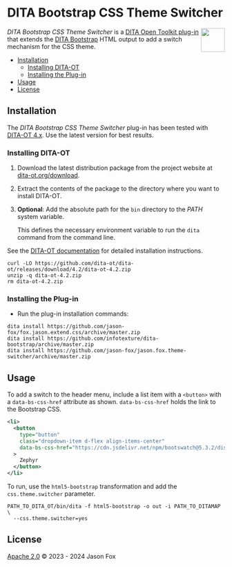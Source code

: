 # DITA Bootstrap CSS Theme Switcher

<a href="https://www.dita-ot.org"><img src="https://www.dita-ot.org/images/dita-ot-logo.svg" align="right" height="55"></a>

_DITA Bootstrap CSS Theme Switcher_ is a [DITA Open Toolkit plug-in](https://www.dita-ot.org/plugins) that extends the [DITA Bootstrap](https://infotexture.github.io/dita-bootstrap/) HTML output to add a switch mechanism for the CSS theme.

<!-- MarkdownTOC levels="2,3" -->

- [Installation](#installation)
  - [Installing DITA-OT](#installing-dita-ot)
  - [Installing the Plug-in](#installing-the-plug-in)
- [Usage](#usage)
- [License](#license)

<!-- /MarkdownTOC -->

## Installation

The _DITA Bootstrap CSS Theme Switcher_ plug-in has been tested with [DITA-OT 4.x](http://www.dita-ot.org/download). Use the latest version for best results.

### Installing DITA-OT

1.  Download the latest distribution package from the project website at
    [dita-ot.org/download](https://www.dita-ot.org/download).
2.  Extract the contents of the package to the directory where you want to install DITA-OT.
3.  **Optional**: Add the absolute path for the `bin` directory to the _PATH_ system variable.

    This defines the necessary environment variable to run the `dita` command from the command line.

See the [DITA-OT documentation](https://www.dita-ot.org/4.0/topics/installing-client.html) for detailed installation instructions.

```console
curl -LO https://github.com/dita-ot/dita-ot/releases/download/4.2/dita-ot-4.2.zip
unzip -q dita-ot-4.2.zip
rm dita-ot-4.2.zip
```

### Installing the Plug-in

- Run the plug-in installation commands:

```console
dita install https://github.com/jason-fox/fox.jason.extend.css/archive/master.zip
dita install https://github.com/infotexture/dita-bootstrap/archive/master.zip
dita install https://github.com/jason-fox/jason.fox.theme-switcher/archive/master.zip
```

## Usage

To add a switch to the header menu, include a list item with a `<button>`
with a `data-bs-css-href` attribute as shown. `data-bs-css-href` holds the link to the Bootstrap CSS.


```xml
<li>
  <button
    type="button"
    class="dropdown-item d-flex align-items-center"
    data-bs-css-href="https://cdn.jsdelivr.net/npm/bootswatch@5.3.2/dist/zephyr/bootstrap.min.css"
  >
    Zephyr
  </button>
</li>
```


To run, use the `html5-bootstrap` transformation and add the `css.theme.switcher` parameter.

```console
PATH_TO_DITA_OT/bin/dita -f html5-bootstrap -o out -i PATH_TO_DITAMAP \
  --css.theme.switcher=yes
```


## License

[Apache 2.0](LICENSE) © 2023 - 2024 Jason Fox

